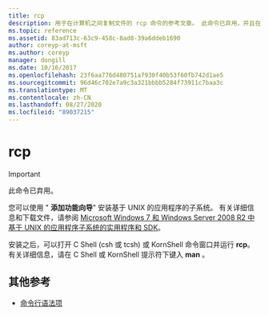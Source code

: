 ```yaml
---
title: rcp
description: 用于在计算机之间复制文件的 rcp 命令的参考文章。 此命令已弃用，并且在将来的 Windows 版本中不保证其受支持。
ms.topic: reference
ms.assetid: 83ad713c-63c9-458c-8ad8-39a6ddeb1690
author: coreyp-at-msft
ms.author: coreyp
manager: dongill
ms.date: 10/16/2017
ms.openlocfilehash: 23f6aa776d480751af930f40b53f60fb742d1ae5
ms.sourcegitcommit: 96d46c702e7a9c3a321bbbb5284f73911c7baa3c
ms.translationtype: MT
ms.contentlocale: zh-CN
ms.lasthandoff: 08/27/2020
ms.locfileid: "89037215"
---
```

# <a name="rcp"></a>rcp

>[!IMPORTANT]
> 此命令已弃用。

您可以使用 " **添加功能向导**" 安装基于 UNIX 的应用程序的子系统。 有关详细信息和下载文件，请参阅 [Microsoft Windows 7 和 Windows Server 2008 R2 中基于 UNIX 的应用程序子系统的实用程序和 SDK](https://www.microsoft.com/download/details.aspx?id=2391)。

安装之后，可以打开 C Shell (csh 或 tcsh) 或 KornShell 命令窗口并运行 **rcp**。 有关详细信息，请在 C Shell 或 KornShell 提示符下键入 **man** 。

## <a name="additional-references"></a>其他参考

- [命令行语法项](command-line-syntax-key.md)